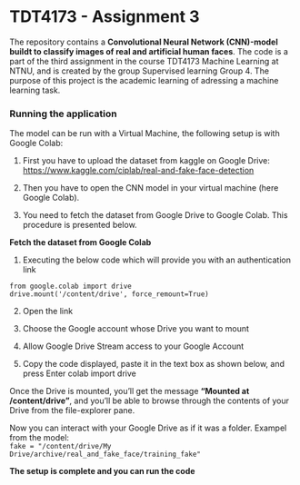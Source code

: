 # TDT4173 - Assignment 3
The repository contains a **Convolutional Neural Network (CNN)-model buildt to classify images of real and artificial human faces**. The code is a part of the third assignment in the course TDT4173 Machine Learning at NTNU, and is created by the group Supervised learning Group 4. The purpose of this project is the academic learning of adressing a machine learning task.

### Running the application 
The model can be run with a Virtual Machine, the following setup is with Google Colab: 

1. First you have to upload the dataset from kaggle on Google Drive: https://www.kaggle.com/ciplab/real-and-fake-face-detection

2. Then you have to open the CNN model in your virtual machine (here Google Colab).

3. You need to fetch the dataset from Google Drive to Google Colab. This procedure is presented below. 

**Fetch the dataset from Google Colab**

1. Executing the below code which will provide you with an authentication link

```
from google.colab import drive
drive.mount('/content/drive', force_remount=True)
```

2. Open the link

3. Choose the Google account whose Drive you want to mount

4. Allow Google Drive Stream access to your Google Account

5. Copy the code displayed, paste it in the text box as shown below, and press Enter colab import drive

Once the Drive is mounted, you’ll get the message **“Mounted at /content/drive”**, and you’ll be able to browse through the contents of your Drive from the file-explorer pane. 

Now you can interact with your Google Drive as if it was a folder.
Exampel from the model:
\
`fake = "/content/drive/My Drive/archive/real_and_fake_face/training_fake"`

**The setup is complete and you can run the code**

